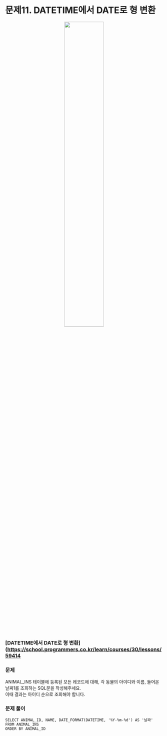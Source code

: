 # 문제11. DATETIME에서 DATE로 형 변환
<center><img src="https://user-images.githubusercontent.com/77037338/210046724-5f984c66-80c3-4c70-9fdc-32371e86c30c.png" width="50%" height="50%"></center>

### [DATETIME에서 DATE로 형 변환](https://school.programmers.co.kr/learn/courses/30/lessons/59414

### 문제
ANIMAL_INS 테이블에 등록된 모든 레코드에 대해, 각 동물의 아이디와 이름, 들어온 날짜1를 조회하는 SQL문을 작성해주세요. <br>
이때 결과는 아이디 순으로 조회해야 합니다.<br>

### 문제 풀이
```Mysql
SELECT ANIMAL_ID, NAME, DATE_FORMAT(DATETIME, '%Y-%m-%d') AS '날짜'
FROM ANIMAL_INS
ORDER BY ANIMAL_ID
```
